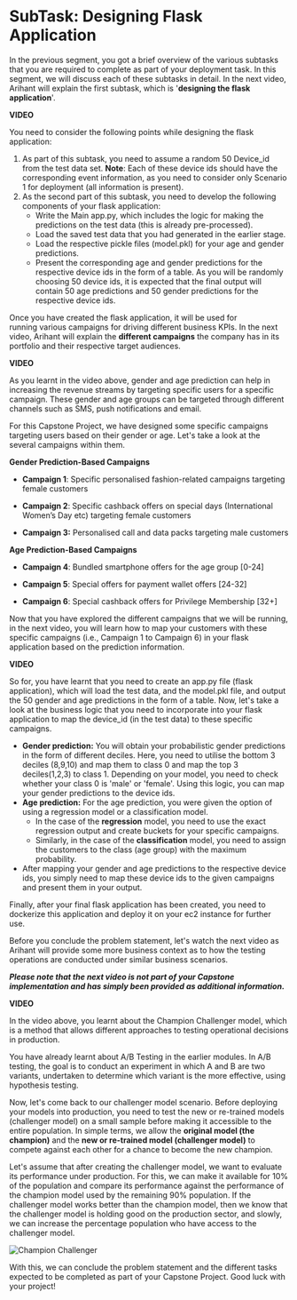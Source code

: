 # SubTask: Designing Flask Application

In the previous segment, you got a brief overview of the various subtasks that you are required to complete as part of your deployment task. In this segment, we will discuss each of these subtasks in detail. In the next video, Arihant will explain the first subtask, which is '**designing the flask application**'.

**VIDEO**

You need to consider the following points while designing the flask application:

1.  As part of this subtask, you need to assume a random 50 Device_id from the test data set. **Note**: Each of these device ids should have the corresponding event information, as you need to consider only Scenario 1 for deployment (all information is present).
2.  As the second part of this subtask, you need to develop the following components of your flask application:
    -   Write the Main app.py, which includes the logic for making the predictions on the test data (this is already pre-processed).
    -   Load the saved test data that you had generated in the earlier stage.
    -   Load the respective pickle files (model.pkl) for your age and gender predictions.
    -   Present the corresponding age and gender predictions for the respective device ids in the form of a table. As you will be randomly choosing 50 device ids, it is expected that the final output will contain 50 age predictions and 50 gender predictions for the respective device ids.

Once you have created the flask application, it will be used for running various campaigns for driving different business KPIs. In the next video, Arihant will explain the **different campaigns** the company has in its portfolio and their respective target audiences.

**VIDEO**

As you learnt in the video above, gender and age prediction can help in increasing the revenue streams by targeting specific users for a specific campaign. These gender and age groups can be targeted through different channels such as SMS, push notifications and email.

For this Capstone Project, we have designed some specific campaigns targeting users based on their gender or age. Let's take a look at the several campaigns within them.

**Gender Prediction-Based Campaigns**

-   **Campaign 1**: Specific personalised fashion-related campaigns targeting female customers 
    
-   **Campaign 2**: Specific cashback offers on special days (International Women’s Day etc) targeting female customers
    
-   **Campaign 3:** Personalised call and data packs targeting male customers  

**Age Prediction-Based Campaigns**

-   **Campaign 4**: Bundled smartphone offers for the age group [0-24]
    
-   **Campaign 5**: Special offers for payment wallet offers [24-32]
    
-   **Campaign 6**: Special cashback offers for Privilege Membership [32+]  

Now that you have explored the different campaigns that we will be running, in the next video, you will learn how to map your customers with these specific campaigns (i.e., Campaign 1 to Campaign 6) in your flask application based on the prediction information.

**VIDEO**

So for, you have learnt that you need to create an app.py file (flask application), which will load the test data, and the model.pkl file, and output the 50 gender and age predictions in the form of a table. Now, let's take a look at the business logic that you need to incorporate into your flask application to map the device_id (in the test data) to these specific campaigns. 

-   **Gender prediction:** You will obtain your probabilistic gender predictions in the form of different deciles. Here, you need to utilise the bottom 3 deciles (8,9,10) and map them to class 0 and map the top 3 deciles(1,2,3) to class 1. Depending on your model, you need to check whether your class 0 is 'male' or 'female'. Using this logic, you can map your gender predictions to the device ids.
-   **Age prediction:** For the age prediction, you were given the option of using a regression model or a classification model.
    -   In the case of the **regression** model, you need to use the exact regression output and create buckets for your specific campaigns.
    -   Similarly, in the case of the **classification** model, you need to assign the customers to the class (age group) with the maximum probability.
-   After mapping your gender and age predictions to the respective device ids, you simply need to map these device ids to the given campaigns and present them in your output.

Finally, after your final flask application has been created, you need to dockerize this application and deploy it on your ec2 instance for further use.

Before you conclude the problem statement, let's watch the next video as Arihant will provide some more business context as to how the testing operations are conducted under similar business scenarios.  
  
_**Please note that the next video is not part of your Capstone implementation and has simply been provided as additional information.**_

**VIDEO**

In the video above, you learnt about the Champion Challenger model, which is a method that allows different approaches to testing operational decisions in production.

You have already learnt about A/B Testing in the earlier modules. In A/B testing, the goal is to conduct an experiment in which A and B are two variants, undertaken to determine which variant is the more effective, using hypothesis testing.

Now, let's come back to our challenger model scenario. Before deploying your models into production, you need to test the new or re-trained models (challenger model) on a small sample before making it accessible to the entire population. In simple terms, we allow the **original model (the champion)** and the **new or re-trained model (challenger model)** to compete against each other for a chance to become the new champion.

Let's assume that after creating the challenger model, we want to evaluate its performance under production. For this, we can make it available for 10% of the population and compare its performance against the performance of the champion model used by the remaining 90% population. If the challenger model works better than the champion model, then we know that the challenger model is holding good on the production sector, and slowly, we can increase the percentage population who have access to the challenger model.

![Champion Challenger](https://i.ibb.co/DL2KF2f/Champion-Challenger.png)

With this, we can conclude the problem statement and the different tasks expected to be completed as part of your Capstone Project. Good luck with your project!